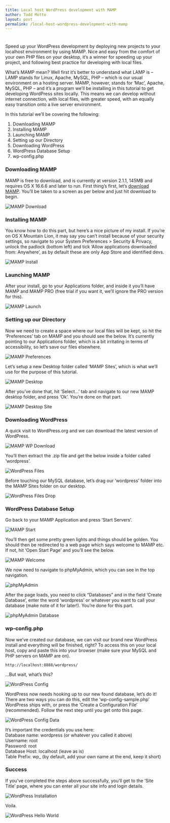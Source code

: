 ```yaml
---
title: Local host WordPress development with MAMP
author: Todd Motto
layout: post
permalink: /local-host-wordpress-development-with-mamp
---
```

# 

Speed up your WordPress development by deploying new projects to your localhost environment by using MAMP. Nice and easy from the comfort of your own PHP files on your desktop, it’s a winner for speeding up your project, and following best practice for developing with local files.

What’s MAMP mean? Well first it’s better to understand what LAMP is – LAMP stands for Linux, Apache, MySQL, PHP – which is our usual environment on a hosting server. MAMP, however, stands for ‘Mac’, Apache, MySQL, PHP – and it’s a program we’ll be installing in this tutorial to get developing WordPress sites locally. This means we can develop without internet connection, with local files, with greater speed, with an equally easy transition onto a live server environment.

In this tutorial we’ll be covering the following:

1.  Downloading MAMP
2.  Installing MAMP
3.  Launching MAMP
4.  Setting up our Directory
5.  Downloading WordPress
6.  WordPress Database Setup
7.  wp-config.php

### Downloading MAMP

MAMP is free to download, and is currently at version 2.1.1, 145MB and requires OS X 16.6.6 and later to run. First thing’s first, let’s [download MAMP][1]. You’ll be taken to a screen as per below and just hit download to begin.

 [1]: //www.mamp.info/en/downloads/

![MAMP Download][2]

 [2]: /wp-content/uploads/2012/09/mamp-download.jpg

### Installing MAMP

You know how to do this part, but here’s a nice picture of my install. If you’re on OS X Mountain Lion, it may say you can’t install because of your security settings, so navigate to your System Preferences > Security & Privacy, unlock the padlock (bottom left) and tick ‘Allow applications downloaded from: Anywhere’, as by default these are only App Store and identified devs.

![MAMP Install][3]

 [3]: /wp-content/uploads/2012/09/installing-mamp.jpg

### Launching MAMP

After your install, go to your Applications folder, and inside it you’ll have MAMP and MAMP PRO (free trial if you want it, we’ll ignore the PRO version for this). 

![MAMP Launch][4]

 [4]: /wp-content/uploads/2012/09/mamp-launch.jpg

### Setting up our Directory

Now we need to create a space where our local files will be kept, so hit the ‘Preferences’ tab on MAMP and you should see the below. It’s currently pointing to our Applications folder, which is a bit irritating in terms of accessibility, so let’s save our files elsewhere.

![MAMP Preferences][5]

 [5]: /wp-content/uploads/2012/09/mamp-preferences.jpg

Let’s setup a new Desktop folder called ‘MAMP Sites’, which is what we’ll use for the purpose of this tutorial.

![MAMP Desktop][6]

 [6]: /wp-content/uploads/2012/09/mamp-desktop.jpg

After you’ve done that, hit ‘Select…’ tab and navigate to our new MAMP desktop folder, and press ‘Ok’. You’re done on that part.

![MAMP Desktop Site][7]

 [7]: /wp-content/uploads/2012/09/mamp-mysite.jpg

### Downloading WordPress

A quick visit to WordPress.org and we can download the latest version of WordPress.

![MAMP WP Download][8]

 [8]: /wp-content/uploads/2012/09/wordpress-download.jpg

You’ll then extract the .zip file and get the below inside a folder called ‘wordpress’.

![WordPress Files][9]

 [9]: /wp-content/uploads/2012/09/wordpress-files.jpg

Before touching our MySQL database, let’s drag our ‘wordpress’ folder into the MAMP Sites folder on our desktop.

![WordPress Files Drop][10]

 [10]: /wp-content/uploads/2012/09/mamp-sites-drop.jpg

### WordPress Database Setup

Go back to your MAMP Application and press ‘Start Servers’.

![MAMP Start][11]

 [11]: /wp-content/uploads/2012/09/mamp-start.jpg

You’ll then get some pretty green lights and things should be golden. You should then be redirected to a web page which says welcome to MAMP etc. If not, hit ‘Open Start Page’ and you’ll see the below.

![MAMP Welcome][12]

 [12]: /wp-content/uploads/2012/09/mamp-welcome.jpg

We now need to navigate to phpMyAdmin, which you can see in the top navigation.

![phpMyAdmin][13]

 [13]: /wp-content/uploads/2012/09/mamp-phpmyadmin.jpg

After the page loads, you need to click “Databases” and in the field ‘Create Database’, enter the word ‘wordpress’ or whatever you want to call your database (make note of it for later!). You’re done for this part.

![phpMyAdmin Database][14]

 [14]: /wp-content/uploads/2012/09/mamp-database.jpg

### wp-config.php

Now we’ve created our database, we can visit our brand new WordPress install and everything will be finished, right? To access this on your local host, copy and paste this into your browser (make sure your MySQL and PHP servers on MAMP are on).

    http://localhost:8888/wordpress/

…But wait, what’s this?

![WordPress Config][15]

 [15]: /wp-content/uploads/2012/09/wp-config.jpg

WordPress now needs hooking up to our new found database, let’s do it! There are two ways you can do this, edit the ‘wp-config-sample.php’ WordPress ships with, or press the ‘Create a Configuration File’ (recommended). Follow the next step until you get onto this page.

![WordPress Config Data][16]

 [16]: /wp-content/uploads/2012/09/wp-data.jpg

It’s important the credentials you use here:  
Database name: wordpress (or whatever you called it above)  
Username: root  
Password: root  
Database Host: localhost (leave as is)  
Table Prefix: wp_ (by default, add your own name at the end, keep it short)

### Success

If you’ve completed the steps above successfully, you’ll get to the ‘Site Title’ page, where you can enter all your site info and login details.

![WordPress Installation][17]

 [17]: /wp-content/uploads/2012/09/mamp-wp-install.jpg

Voila.

![WordPress Hello World][18]

 [18]: /wp-content/uploads/2012/09/mamp-helloworld.jpg